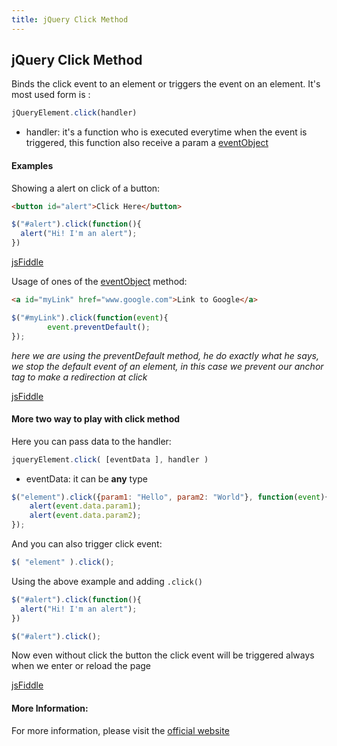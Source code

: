 ```yaml
---
title: jQuery Click Method
---
```

## jQuery Click Method
Binds the click event to an element or triggers the event on an element. It's most used form is :
```javascript
jQueryElement.click(handler)
```
* handler: it's a function who is executed everytime when the event is triggered, this function also receive a param a [eventObject](http://api.jquery.com/Types/#Event)

#### Examples
Showing a alert on click of a button:
```html
<button id="alert">Click Here</button>
```
```javascript
$("#alert").click(function(){
  alert("Hi! I'm an alert");
})
```
[jsFiddle](https://jsfiddle.net/pL63cL6m/)

Usage of ones of the [eventObject](http://api.jquery.com/Types/#Event) method:
```html
<a id="myLink" href="www.google.com">Link to Google</a>
```
```javascript
$("#myLink").click(function(event){
		event.preventDefault();
});
```
_here we are using the preventDefault method, he do exactly what he says, we stop the default event of an element, in this case we prevent our anchor tag to make a redirection at click_

[jsFiddle](https://jsfiddle.net/dy457gbh/)

#### More two way to play with click method
Here you can pass data to the handler:
```javascript
jqueryElement.click( [eventData ], handler )
```
* eventData: it can be **any** type 

```javascript
$("element").click({param1: "Hello", param2: "World"}, function(event){
    alert(event.data.param1);
    alert(event.data.param2);
});
```

And you can also trigger click event:
```javascript
$( "element" ).click();
```
Using the above example and adding ```.click()```
```javascript
$("#alert").click(function(){
  alert("Hi! I'm an alert");
})

$("#alert").click();
```
Now even without click the button the click event will be triggered always when we enter or reload the page

[jsFiddle](https://jsfiddle.net/gspk6gxt/)
#### More Information:
<!-- Please add any articles you think might be helpful to read before writing the article -->
For more information, please visit the [official website](https://api.jquery.com/click/#click) 

